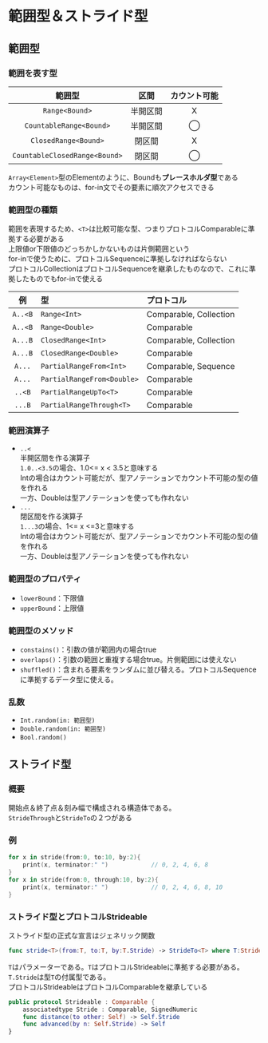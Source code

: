 # 範囲型＆ストライド型

## 範囲型

### 範囲を表す型

|            範囲型             |   区間   | カウント可能 |
| :---------------------------: | :------: | :----------: |
|        `Range<Bound>`         | 半開区間 |      X       |
|    `CountableRange<Bound>`    | 半開区間 |      ◯       |
|     `ClosedRange<Bound>`      |  閉区間  |      X       |
| `CountableClosedRange<Bound>` |  閉区間  |      ◯       |

`Array<Element>`型のElementのように、Boundも**プレースホルダ型**である  
カウント可能なものは、for-in文でその要素に順次アクセスできる

### 範囲型の種類

範囲を表現するため、`<T>`は比較可能な型、つまりプロトコルComparableに準拠する必要がある  
上限値or下限値のどっちかしかないものは片側範囲という  
for-inで使うために、プロトコルSequenceに準拠しなければならない  
プロトコルCollectionはプロトコルSequenceを継承したものなので、これに準拠したものでもfor-inで使える

|   例    | 型                         | プロトコル             |
| :-----: | :------------------------- | :--------------------- |
| `A..<B` | `Range<Int>`               | Comparable, Collection |
| `A..<B` | `Range<Double>`            | Comparable             |
| `A...B` | `ClosedRange<Int>`         | Comparable, Collection |
| `A...B` | `ClosedRange<Double>`      | Comparable             |
| `A...`  | `PartialRangeFrom<Int>`    | Comparable, Sequence   |
| `A...`  | `PartialRangeFrom<Double>` | Comparable             |
| `..<B`  | `PartialRangeUpTo<T>`      | Comparable             |
| `...B`  | `PartialRangeThrough<T>`   | Comparable             |

### 範囲演算子

- `..<`  
  半開区間を作る演算子  
  `1.0..<3.5`の場合、1.0<= x < 3.5と意味する  
  Intの場合はカウント可能だが、型アノテーションでカウント不可能の型の値を作れる  
  一方、Doubleは型アノテーションを使っても作れない
- `...`  
  閉区間を作る演算子  
  `1...3`の場合、1<= x <=3と意味する  
  Intの場合はカウント可能だが、型アノテーションでカウント不可能の型の値を作れる  
  一方、Doubleは型アノテーションを使っても作れない

### 範囲型のプロパティ

- `lowerBound`：下限値
- `upperBound`：上限値

### 範囲型のメソッド

- `constains()`：引数の値が範囲内の場合true
- `overlaps()`：引数の範囲と重複する場合true。片側範囲には使えない
- `shuffled()`：含まれる要素をランダムに並び替える。プロトコルSequenceに準拠するデータ型に使える。

### 乱数

- `Int.random(in: 範囲型)`
- `Double.random(in: 範囲型)`
- `Bool.random()`

## ストライド型

### 概要

開始点＆終了点＆刻み幅で構成される構造体である。  
`StrideThrough`と`StrideTo`の２つがある

### 例

```swift
for x in stride(from:0, to:10, by:2){
    print(x, terminator:" ")            // 0, 2, 4, 6, 8
}
for x in stride(from:0, through:10, by:2){
    print(x, terminator:" ")            // 0, 2, 4, 6, 8, 10
}
```

### ストライド型とプロトコルStrideable

ストライド型の正式な宣言はジェネリック関数

```swift
func stride<T>(from:T, to:T, by:T.Stride) -> StrideTo<T> where T:Strideable
```

`T`はパラメーターである。`T`はプロトコルStrideableに準拠する必要がある。  
`T.Stride`は型`T`の付属型である。  
プロトコルStrideableはプロトコルComparableを継承している

```swift
public protocol Strideable : Comparable {
    associatedtype Stride : Comparable, SignedNumeric
    func distance(to other: Self) -> Self.Stride
    func advanced(by n: Self.Stride) -> Self
}
```
